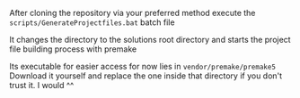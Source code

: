 After cloning the repository via your preferred method execute the `scripts/GenerateProjectfiles.bat` batch file

It changes the directory to the solutions root directory and starts the project file building process with premake

Its executable for easier access for now lies in `vendor/premake/premake5`
Download it yourself and replace the one inside that directory if you don't trust it. I would ^^
